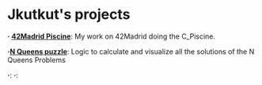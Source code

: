 # Jkutkut's projects

**· [42Madrid Piscine](https://github.com/Jkutkut/42Madrid-C_Piscine)**: My work on 42Madrid doing the C_Piscine.

**·[N Queens puzzle](https://github.com/Jkutkut/C-N_Queens_Puzzle)**: Logic to calculate and visualize all the solutions of the N Queens Problems


**·[]()**: 
**·[]()**: 
